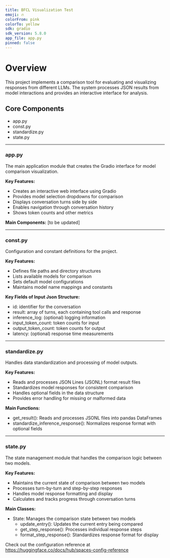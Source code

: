 ```yaml
---
title: BFCL Visualization Test
emoji: 🔥
colorFrom: pink
colorTo: yellow
sdk: gradio
sdk_version: 5.8.0
app_file: app.py
pinned: false
---
```


# Overview
This project implements a comparison tool for evaluating and visualizing responses from different LLMs. The system processes JSON results from model interactions and provides an interactive interface for analysis.

## Core Components
- app.py 
- const.py
- standardize.py
- state.py

---

### app.py
The main application module that creates the Gradio interface for model comparison visualization.

**Key Features:**
- Creates an interactive web interface using Gradio
- Provides model selection dropdowns for comparison
- Displays conversation turns side by side
- Enables navigation through conversation history
- Shows token counts and other metrics

**Main Components:**
[to be updated]

---

### const.py
Configuration and constant definitions for the project.

**Key Features:**
* Defines file paths and directory structures
* Lists available models for comparison
* Sets default model configurations
* Maintains model name mappings and constants

**Key Fields of Input Json Structure:**
* id: identifier for the conversation
* result: array of turns, each containing tool calls and response
* inference_log: (optional) logging information
* input_token_count: token counts for input
* output_token_count: token counts for output
* latency: (optional) response time measurements

---

### standardize.py
Handles data standardization and processing of model outputs.

**Key Features:**
* Reads and processes JSON Lines (JSONL) format result files
* Standardizes model responses for consistent comparison
* Handles optional fields in the data structure
* Provides error handling for missing or malformed data

**Main Functions:**
* get_result(): Reads and processes JSONL files into pandas DataFrames
* standardize_inference_response(): Normalizes response format with optional fields

---

### state.py
The state management module that handles the comparison logic between two models.

**Key Features:**
* Maintains the current state of comparison between two models
* Processes turn-by-turn and step-by-step responses
* Handles model response formatting and display
* Calculates and tracks progress through conversation turns

**Main Classes:**
* State: Manages the comparison state between two models
    * update_entry(): Updates the current entry being compared
    * get_step_response(): Processes individual response steps
    * format_step_response(): Standardizes response format for display



Check out the configuration reference at https://huggingface.co/docs/hub/spaces-config-reference


